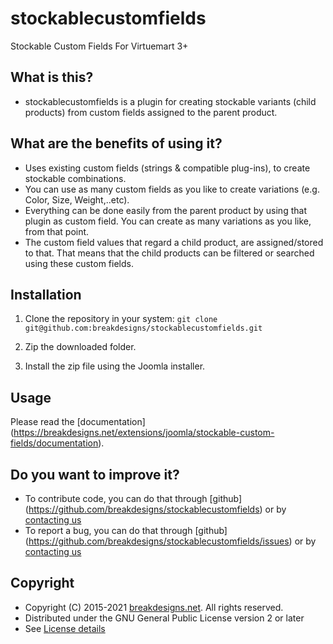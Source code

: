 stockablecustomfields
=====================

Stockable Custom Fields For Virtuemart 3+

What is this?
---------------------

* stockablecustomfields is a plugin for creating stockable variants (child products) from custom fields assigned to the parent product.


What are the benefits of using it?
---------------------
* Uses existing custom fields (strings & compatible plug-ins), to create stockable combinations.
* You can use as many custom fields as you like to create variations (e.g. Color, Size, Weight,..etc).
* Everything can be done easily from the parent product by using that plugin as custom field. You can create as many variations as you like, from that point.
* The custom field values that regard a child product, are assigned/stored to that. That means that the child products can be filtered or searched using these custom fields.


Installation
---------------------
1. Clone the repository in your system:
`git clone git@github.com:breakdesigns/stockablecustomfields.git`

2. Zip the downloaded folder.

3. Install the zip file using the Joomla installer.

Usage
---------------------
Please read the [documentation] (https://breakdesigns.net/extensions/joomla/stockable-custom-fields/documentation).

Do you want to improve it?
---------------------
* To contribute code, you can do that through [github] (https://github.com/breakdesigns/stockablecustomfields) or by [contacting us](https://breakdesigns.net/contact) 
* To report a bug, you can do that through [github] (https://github.com/breakdesigns/stockablecustomfields/issues) or by [contacting us](https://breakdesigns.net/contact) 

Copyright
---------------------
* Copyright (C) 2015-2021 [breakdesigns.net](https://breakdesigns.net). All rights reserved.
* Distributed under the GNU General Public License version 2 or later
* See [License details](https://docs.joomla.org/Joomla_Licenses)
